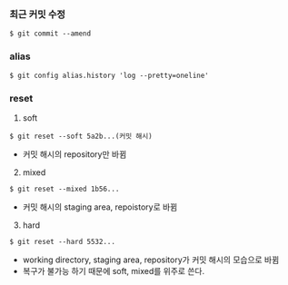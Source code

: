 ### 최근 커밋 수정   
```terminal
$ git commit --amend
```


### alias 
```terminal
$ git config alias.history 'log --pretty=oneline'
```

### reset 
1. soft
```terminal
$ git reset --soft 5a2b...(커밋 해시)
```
- 커밋 해시의 repository만 바뀜
2. mixed
```terminal
$ git reset --mixed 1b56...
```
- 커밋 해시의 staging area, repoistory로 바뀜
3. hard
```terminal
$ git reset --hard 5532...
```
- working directory, staging area, repository가 커밋 해시의 모습으로 바뀜
- 복구가 불가능 하기 때문에 soft, mixed를 위주로 쓴다.
